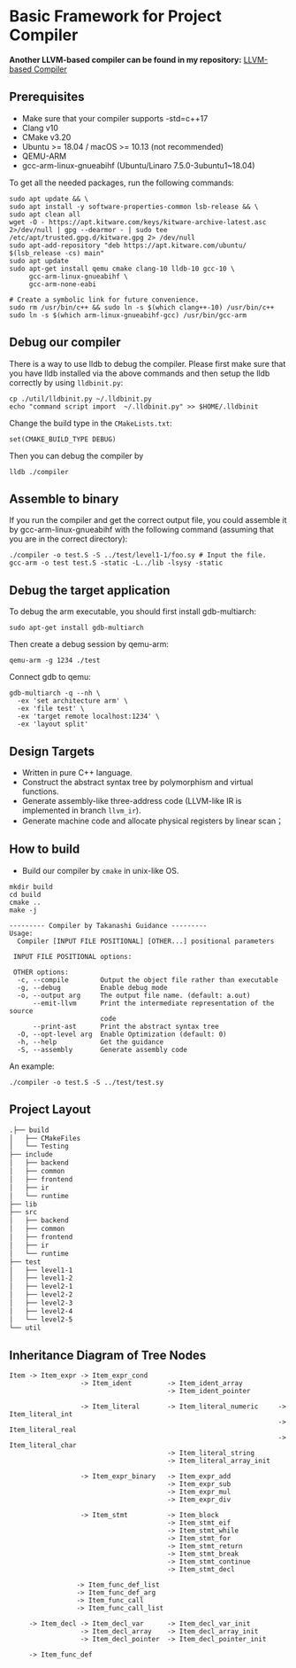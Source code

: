 # Basic Framework for Project Compiler

**Another LLVM-based compiler can be found in my repository:** [LLVM-based Compiler](https://github.com/hiroki-chen/LLVMCompiler)

## Prerequisites

* Make sure that your compiler supports -std=c++17
* Clang v10
* CMake v3.20
* Ubuntu >= 18.04 / macOS >= 10.13 (not recommended)
* QEMU-ARM
* gcc-arm-linux-gnueabihf (Ubuntu/Linaro 7.5.0-3ubuntu1~18.04)

To get all the needed packages, run the following commands:

```shell
sudo apt update && \
sudo apt install -y software-properties-common lsb-release && \
sudo apt clean all
wget -O - https://apt.kitware.com/keys/kitware-archive-latest.asc 2>/dev/null | gpg --dearmor - | sudo tee /etc/apt/trusted.gpg.d/kitware.gpg 2> /dev/null
sudo apt-add-repository "deb https://apt.kitware.com/ubuntu/ $(lsb_release -cs) main"
sudo apt update
sudo apt-get install qemu cmake clang-10 lldb-10 gcc-10 \
     gcc-arm-linux-gnueabihf \
     gcc-arm-none-eabi

# Create a symbolic link for future convenience.
sudo rm /usr/bin/c++ && sudo ln -s $(which clang++-10) /usr/bin/c++
sudo ln -s $(which arm-linux-gnueabihf-gcc) /usr/bin/gcc-arm
```

## Debug our compiler

There is a way to use lldb to debug the compiler. Please first make sure that you have lldb installed via the above commands and then setup the lldb correctly by using `lldbinit.py`:

```shell
cp ./util/lldbinit.py ~/.lldbinit.py
echo "command script import  ~/.lldbinit.py" >> $HOME/.lldbinit
```

Change the build type in the `CMakeLists.txt`:
```shell
set(CMAKE_BUILD_TYPE DEBUG)
```

Then you can debug the compiler by

```shell
lldb ./compiler
```

## Assemble to binary

If you run the compiler and get the correct output file, you could assemble it by gcc-arm-linux-gnueabihf with the following command (assuming that you are in the correct directory):

```shell
./compiler -o test.S -S ../test/level1-1/foo.sy # Input the file.
gcc-arm -o test test.S -static -L../lib -lsysy -static
```

## Debug the target application

To debug the arm executable, you should first install gdb-multiarch:

```shell
sudo apt-get install gdb-multiarch
```

Then create a debug session by qemu-arm:

```shell
qemu-arm -g 1234 ./test
```

Connect gdb to qemu:

```shell
gdb-multiarch -q --nh \ 
  -ex 'set architecture arm' \
  -ex 'file test' \
  -ex 'target remote localhost:1234' \
  -ex 'layout split'
```

## Design Targets

* Written in pure C++ language.
* Construct the abstract syntax tree by polymorphism and virtual functions.
* Generate assembly-like three-address code (LLVM-like IR is implemented in branch `llvm_ir`). 
* Generate machine code and allocate physical registers by linear scan；

## How to build

* Build our compiler by `cmake` in unix-like OS.

```shell
mkdir build
cd build
cmake ..
make -j
```

```shell
--------- Compiler by Takanashi Guidance ---------
Usage:
  Compiler [INPUT FILE POSITIONAL] [OTHER...] positional parameters

 INPUT FILE POSITIONAL options:

 OTHER options:
  -c, --compile        Output the object file rather than executable
  -g, --debug          Enable debug mode
  -o, --output arg     The output file name. (default: a.out)
      --emit-llvm      Print the intermediate representation of the source
                       code
      --print-ast      Print the abstract syntax tree
  -O, --opt-level arg  Enable Optimization (default: 0)
  -h, --help           Get the guidance
  -S, --assembly       Generate assembly code
```

An example:

`./compiler -o test.S -S ../test/test.sy `

## Project Layout

```txt
.├── build
│   ├── CMakeFiles
│   └── Testing
├── include
│   ├── backend
│   ├── common
│   ├── frontend
│   ├── ir
│   └── runtime
├── lib
├── src
│   ├── backend
│   ├── common
│   ├── frontend
│   ├── ir
│   └── runtime
├── test
│   ├── level1-1
│   ├── level1-2
│   ├── level2-1
│   ├── level2-2
│   ├── level2-3
│   ├── level2-4
│   └── level2-5
└── util
```

## Inheritance Diagram of Tree Nodes

```
Item -> Item_expr -> Item_expr_cond
                  -> Item_ident         -> Item_ident_array
                                        -> Item_ident_pointer

                  -> Item_literal       -> Item_literal_numeric     -> Item_literal_int
                                                                    -> Item_literal_real
                                                                    -> Item_literal_char
                                        -> Item_literal_string
                                        -> Item_literal_array_init

                  -> Item_expr_binary   -> Item_expr_add
                                        -> Item_expr_sub
                                        -> Item_expr_mul
                                        -> Item_expr_div
                                                
                  -> Item_stmt          -> Item_block
                                        -> Item_stmt_eif
                                        -> Item_stmt_while
                                        -> Item_stmt_for
                                        -> Item_stmt_return
                                        -> Item_stmt_break
                                        -> Item_stmt_continue
                                        -> Item_stmt_decl
                 
                 -> Item_func_def_list
                 -> Item_func_def_arg
                 -> Item_func_call
                 -> Item_func_call_list

     -> Item_decl -> Item_decl_var      -> Item_decl_var_init
                  -> Item_decl_array    -> Item_decl_array_init
                  -> Item_decl_pointer  -> Item_decl_pointer_init

     -> Item_func_def
```

